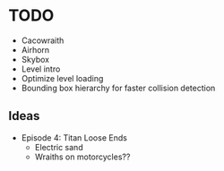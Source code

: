 # TODO
- Cacowraith
- Airhorn
- Skybox
- Level intro
- Optimize level loading
- Bounding box hierarchy for faster collision detection


## Ideas

- Episode 4: Titan Loose Ends
  - Electric sand
  - Wraiths on motorcycles??
